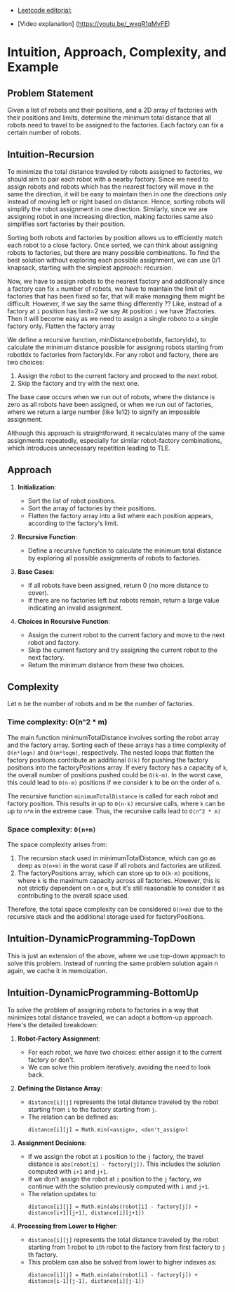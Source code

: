 - [Leetcode editorial: ](https://leetcode.com/problems/minimum-total-distance-traveled/editorial)

- [Video explanation] (https://youtu.be/_wxgR1qMvFE)

# Intuition, Approach, Complexity, and Example

## Problem Statement

Given a list of robots and their positions, and a 2D array of factories with their positions and limits, determine the minimum total distance that all robots need to travel to be assigned to the factories.
Each factory can fix a certain number of robots.

## Intuition-Recursion
To minimize the total distance traveled by robots assigned to factories, we should aim to pair each robot with a nearby factory. Since we need to assign robots and robots which has the nearest factory will move in the same the direction,
it will be easy to maintain then in one the directions only instead of moving left or right based on distance. Hence, sorting robots will simplify the robot assignment in one direction.
Similarly, since we are assigning robot in one increasing direction, making factories same also simplifies sort factories by their position.

Sorting both robots and factories by position allows us to efficiently match each robot to a close factory.
Once sorted, we can think about assigning robots to factories, but there are many possible combinations. To find the best solution without exploring each possible assignment, 
we can use 0/1 knapsack, starting with the simplest approach: recursion.

Now, we have to assign robots to the nearest factory and additionally since a factory can fix `x` number of robots,
we have to maintain the limit of factories that has been fixed so far, that will make managing them might be difficult.
However, if we say the same thing differently ?? Like, instead of a factory at `i` position has limit=2 we say  At position `i` we have 2factories. 
Then it will become easy as we need to assign a single roboto to a single factory only. Flatten the factory array

We define a recursive function, minDistance(robotIdx, factoryIdx), to calculate the minimum distance possible for assigning robots starting from robotIdx to factories from factoryIdx.
For any robot and factory, there are two choices:
1. Assign the robot to the current factory and proceed to the next robot.
2. Skip the factory and try with the next one.

The base case occurs when we run out of robots, where the distance is zero as all robots have been assigned, or when we run out of factories, where we return a large number (like 1e12) to signify an impossible assignment.

Although this approach is straightforward, it recalculates many of the same assignments repeatedly, especially for similar robot-factory combinations, which introduces unnecessary repetition leading to TLE.

## Approach

1. **Initialization**:
    - Sort the list of robot positions.
    - Sort the array of factories by their positions.
    - Flatten the factory array into a list where each position appears, according to the factory's limit.

2. **Recursive Function**:
    - Define a recursive function to calculate the minimum total distance by exploring all possible assignments of robots to factories.

3. **Base Cases**:
    - If all robots have been assigned, return 0 (no more distance to cover).
    - If there are no factories left but robots remain, return a large value indicating an invalid assignment.

4. **Choices in Recursive Function**:
    - Assign the current robot to the current factory and move to the next robot and factory.
    - Skip the current factory and try assigning the current robot to the next factory.
    - Return the minimum distance from these two choices.

## Complexity
Let n be the number of robots and m be the number of factories.

### Time complexity: O(n^2 * m)

The main function minimumTotalDistance involves sorting the robot array and the factory array. Sorting each of these arrays has a time complexity of `O(n*logn)` and `O(m*logm)`, respectively.
The nested loops that flatten the factory positions contribute an additional `O(k)` for pushing the factory positions into the factoryPositions array. If every factory has a capacity of `k`, 
the overall number of positions pushed could be `O(k⋅m)`. In the worst case, this could lead to `O(n⋅m)` positions if we consider `k` to be on the order of `n`.

The recursive function `minimumTotalDistance` is called for each robot and factory position. This results in up to `O(n⋅k)` recursive calls, where `k` can be up to `n*m` in the extreme case. Thus, the recursive calls lead to
`O(n^2 * m)`


### Space complexity: `O(n+m)`

The space complexity arises from:
1. The recursion stack used in minimumTotalDistance, which can go as deep as `O(n+m)` in the worst case if all robots and factories are utilized.
2. The factoryPositions array, which can store up to `O(k⋅m)` positions, where `k` is the maximum capacity across all factories. However, this is not strictly dependent on `n` or `m`, but it's still reasonable to consider it as contributing to the overall space used.

Therefore, the total space complexity can be considered `O(n+m)` due to the recursive stack and the additional storage used for factoryPositions.


## Intuition-DynamicProgramming-TopDown
This is just an extension of the above, where we use top-down approach to solve this problem. Instead of running the same problem solution again n again, we cache it in memoization.

## Intuition-DynamicProgramming-BottomUp
To solve the problem of assigning robots to factories in a way that minimizes total distance traveled, we can adopt a bottom-up approach. Here's the detailed breakdown:

1. **Robot-Factory Assignment**:
    - For each robot, we have two choices: either assign it to the current factory or don't.
    - We can solve this problem iteratively, avoiding the need to look back.

2. **Defining the Distance Array**:
    - `distance[i][j]` represents the total distance traveled by the robot starting from `i` to the factory starting from `j`.
    - The relation can be defined as:
      ```
      distance[i][j] = Math.min(<assign>, <don't_assign>)
      ```

3. **Assignment Decisions**:
    - If we assign the robot at `i` position to the `j` factory, the travel distance is `abs(robot[i] - factory[j])`. This includes the solution computed with `i+1` and `j+1`.
    - If we don't assign the robot at `i` position to the `j` factory, we continue with the solution previously computed with `i` and `j+1`.
    - The relation updates to:
      ```
      distance[i][j] = Math.min(abs(robot[i] - factory[j]) + distance[i+1][j+1], distance[i][j+1])
      ```

4. **Processing from Lower to Higher**:
   - `distance[i][j]` represents the total distance traveled by the robot starting from 1 robot to `i`th robot to the factory from first factory to `j` th factory.
   - This problem can also be solved from lower to higher indexes as:
     ```
     distance[i][j] = Math.min(abs(robot[i] - factory[j]) + distance[i-1][j-1], distance[i][j-1])
     ```

